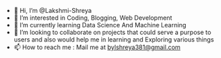 - 👋 Hi, I’m @Lakshmi-Shreya
- 👀 I’m interested in Coding, Blogging, Web Development
- 🌱 I’m currently learning Data Science And Machine Learning
- 💞️ I’m looking to collaborate on projects that could serve a purpose to users and also would help me in learning and Exploring various things
- 📫 How to reach me :
 Mail me at bylshreya381@gmail.com
<!---
Lakshmi-Shreya/Lakshmi-Shreya is a ✨ special ✨ repository because its `README.md` (this file) appears on your GitHub profile.
You can click the Preview link to take a look at your changes.
--->
